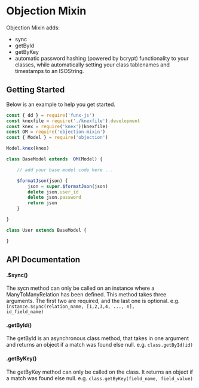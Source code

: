 # Objection Mixin
Objection Mixin adds: 
- sync 
- getById
- getByKey 
- automatic password hashing (powered by bcrypt)
functionality to your classes, while automatically setting your class tablenames and timestamps to an ISOString.

## Getting Started
Below is an example to help you get started.

```js
const { dd } = require('funx-js')
const knexfile = require('./knexfile').development
const knex = require('knex')(knexfile)
const OM = require('objection-mixin')
const { Model } = require('objection')

Model.knex(knex)

class BaseModel extends  OM(Model) {

    // add your base model code here ...

    $formatJson(json) {
        json = super.$formatJson(json)
        delete json.user_id
        delete json.password
        return json
    }

}

class User extends BaseModel {

}
```

## API Documentation

#### .$sync()
The sycn method can only be called on an instance where a ManyToManyRelation has been defined.
This method takes three arguments. The first two are required, and the last one is optional.
e.g. <code>instance.$sync(relation_name, [1,2,3,4, ..., n], id_field_name)</code>

#### .getById()
The getById is an asynchronous class method, that takes in one argument and returns an object if a match was found else null. 
e.g. <code>class.getById(id)</code>

#### .getByKey()
The getByKey method can only be called on the class. It returns an object if a match was found else null. 
e.g. <code>class.getByKey(field_name, field_value)</code>